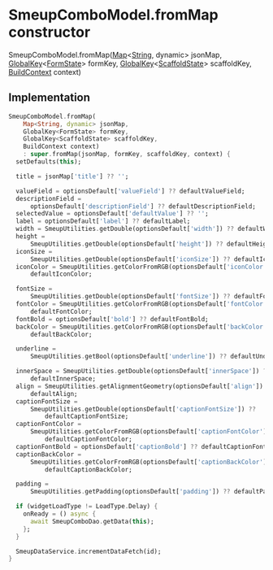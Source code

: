 


# SmeupComboModel.fromMap constructor







SmeupComboModel.fromMap([Map](https://api.flutter.dev/flutter/dart-core/Map-class.html)&lt;[String](https://api.flutter.dev/flutter/dart-core/String-class.html), dynamic> jsonMap, [GlobalKey](https://api.flutter.dev/flutter/widgets/GlobalKey-class.html)&lt;[FormState](https://api.flutter.dev/flutter/widgets/FormState-class.html)> formKey, [GlobalKey](https://api.flutter.dev/flutter/widgets/GlobalKey-class.html)&lt;[ScaffoldState](https://api.flutter.dev/flutter/material/ScaffoldState-class.html)> scaffoldKey, [BuildContext](https://api.flutter.dev/flutter/widgets/BuildContext-class.html) context)





## Implementation

```dart
SmeupComboModel.fromMap(
    Map<String, dynamic> jsonMap,
    GlobalKey<FormState> formKey,
    GlobalKey<ScaffoldState> scaffoldKey,
    BuildContext context)
    : super.fromMap(jsonMap, formKey, scaffoldKey, context) {
  setDefaults(this);

  title = jsonMap['title'] ?? '';

  valueField = optionsDefault['valueField'] ?? defaultValueField;
  descriptionField =
      optionsDefault['descriptionField'] ?? defaultDescriptionField;
  selectedValue = optionsDefault['defaultValue'] ?? '';
  label = optionsDefault['label'] ?? defaultLabel;
  width = SmeupUtilities.getDouble(optionsDefault['width']) ?? defaultWidth;
  height =
      SmeupUtilities.getDouble(optionsDefault['height']) ?? defaultHeight;
  iconSize =
      SmeupUtilities.getDouble(optionsDefault['iconSize']) ?? defaultIconSize;
  iconColor = SmeupUtilities.getColorFromRGB(optionsDefault['iconColor']) ??
      defaultIconColor;

  fontSize =
      SmeupUtilities.getDouble(optionsDefault['fontSize']) ?? defaultFontSize;
  fontColor = SmeupUtilities.getColorFromRGB(optionsDefault['fontColor']) ??
      defaultFontColor;
  fontBold = optionsDefault['bold'] ?? defaultFontBold;
  backColor = SmeupUtilities.getColorFromRGB(optionsDefault['backColor']) ??
      defaultBackColor;

  underline =
      SmeupUtilities.getBool(optionsDefault['underline']) ?? defaultUnderline;

  innerSpace = SmeupUtilities.getDouble(optionsDefault['innerSpace']) ??
      defaultInnerSpace;
  align = SmeupUtilities.getAlignmentGeometry(optionsDefault['align']) ??
      defaultAlign;
  captionFontSize =
      SmeupUtilities.getDouble(optionsDefault['captionFontSize']) ??
          defaultCaptionFontSize;
  captionFontColor =
      SmeupUtilities.getColorFromRGB(optionsDefault['captionFontColor']) ??
          defaultCaptionFontColor;
  captionFontBold = optionsDefault['captionBold'] ?? defaultCaptionFontBold;
  captionBackColor =
      SmeupUtilities.getColorFromRGB(optionsDefault['captionBackColor']) ??
          defaultCaptionBackColor;

  padding =
      SmeupUtilities.getPadding(optionsDefault['padding']) ?? defaultPadding;

  if (widgetLoadType != LoadType.Delay) {
    onReady = () async {
      await SmeupComboDao.getData(this);
    };
  }

  SmeupDataService.incrementDataFetch(id);
}
```







